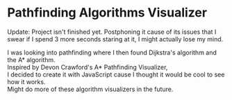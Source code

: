 # Pathfinding Algorithms Visualizer

Update: Project isn't finished yet. Postphoning it cause of its issues that I swear if I spend 3 more seconds staring at it, I might actually lose my mind.

I was looking into pathfinding where I then found Dijkstra's algorithm and the A* algorithm. <br>
Inspired by Devon Crawford's A* Pathfinding Visualizer,<br>
I decided to create it with JavaScript cause I thought it would be cool to see how it works.<br>
Might do more of these algorithm visualizers in the future.
